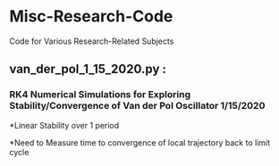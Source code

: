# Misc-Research-Code
Code for Various Research-Related Subjects

## van_der_pol_1_15_2020.py : 
### RK4 Numerical Simulations for Exploring Stability/Convergence of Van der Pol Oscillator 1/15/2020


 *Linear Stability over 1 period
 
 
 *Need to Measure time to convergence of local trajectory back to limit cycle
 
 
 
